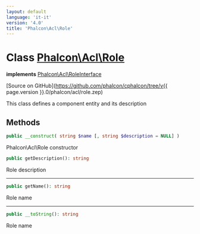 ```yaml
---
layout: default
language: 'it-it'
version: '4.0'
title: 'Phalcon\Acl\Role'
---
```

# Class [Phalcon\Acl\Role](Phalcon_Acl_Role)

**implements** [Phalcon\Acl\RoleInterface](Phalcon_Acl_RoleInterface)

[Source on GitHub](https://github.com/phalcon/cphalcon/tree/v{{ page.version }}.0/phalcon/acl/role.zep)

This class defines a component entity and its description

## Methods

```php
public __construct( string $name [, string $description = NULL] )
```

Phalcon\Acl\Role constructor

```php
public getDescription(): string
```

Role description

* * *

```php
public getName(): string
```

Role name

* * *

```php
public __toString(): string
```

Role name